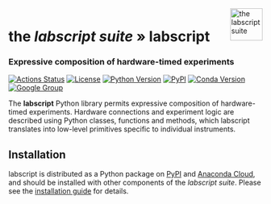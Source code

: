 <img src="https://raw.githubusercontent.com/labscript-suite/labscript-suite/master/art/labscript_32nx32n.svg" height="64" alt="the labscript suite" align="right">

# the _labscript suite_ » labscript

### Expressive composition of hardware-timed experiments

[![Actions Status](https://github.com/labscript-suite/labscript/workflows/Build%20and%20Release/badge.svg)](https://github.com/labscript-suite/labscript/actions)
[![License](https://img.shields.io/pypi/l/labscript.svg)](https://github.com/labscript-suite/labscript/raw/master/LICENSE.txt)
[![Python Version](https://img.shields.io/pypi/pyversions/labscript.svg)](https://python.org)
[![PyPI](https://img.shields.io/pypi/v/labscript.svg)](https://pypi.org/project/labscript)
[![Conda Version](https://img.shields.io/conda/v/labscript-suite/labscript)](https://anaconda.org/labscript-suite/labscript)
[![Google Group](https://img.shields.io/badge/Google%20Group-labscriptsuite-blue.svg)](https://groups.google.com/forum/#!forum/labscriptsuite)
<!-- [![DOI](http://img.shields.io/badge/DOI-10.1063%2F1.4817213-0F79D0.svg)](https://doi.org/10.1063/1.4817213) -->


The **labscript** Python library permits expressive composition of hardware-timed experiments. Hardware connections and experiment logic are described using Python classes, functions and methods, which labscript translates into low-level primitives specific to individual instruments.

<!-- Thus the experimenter writes a labscript primitive such as `laser_beam.constant(t=3, value=100, units='mW')` and this
will add an entry to the table of instructions for whichever digital-to-analogue converter is controlling the a laser beam to output 100 mW, 3 seconds after the experiment commences. This is a simple example, but has advantages over having a human write tables of instructions for scientific instruments directly. -->


## Installation

labscript is distributed as a Python package on [PyPI](https://pypi.org/user/labscript-suite) and [Anaconda Cloud](https://anaconda.org/labscript-suite), and should be installed with other components of the _labscript suite_. Please see the [installation guide](https://docs.labscriptsuite.org/en/latest/installation) for details.
